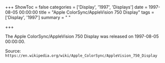 +++
ShowToc = false
categories = ['Display', '1997', 'Displays']
date = 1997-08-05 00:00:00
title = "Apple ColorSync/AppleVision 750 Display"
tags = ['Display', '1997']
summary = " "

+++

The Apple ColorSync/AppleVision 750 Display was released on 1997-08-05 00:00:00.

Source: `https://en.wikipedia.org/wiki/Apple_ColorSync/AppleVision_750_Display`
